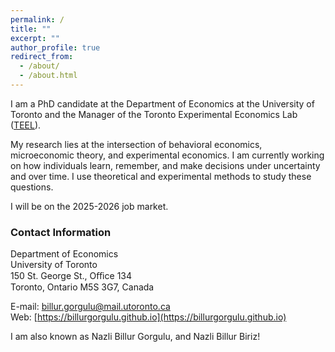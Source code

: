 ```yaml
---
permalink: /
title: ""
excerpt: ""
author_profile: true
redirect_from: 
  - /about/
  - /about.html
---
```

I am a PhD candidate at the Department of Economics at the University of Toronto and the Manager of the Toronto Experimental Economics Lab ([TEEL](https://teel.economics.utoronto.ca)).

My research lies at the intersection of behavioral economics, microeconomic theory, and experimental economics. I am currently working on how individuals learn, remember, and make decisions under uncertainty and over time. I use theoretical and experimental methods to study these questions.

I will be on the 2025-2026 job market.




### Contact Information
Department of Economics\
University of Toronto\
150 St. George St., Oﬃce 134\
Toronto, Ontario
M5S 3G7, Canada

E-mail: [billur.gorgulu@mail.utoronto.ca](billur.gorgulu@mail.utoronto.ca)\
Web: [https://billurgorgulu.github.io](https://billurgorgulu.github.io)

I am also known as Nazli Billur Gorgulu, and Nazli Billur Biriz!







